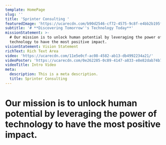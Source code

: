 ```yaml
---
template: HomePage
slug: ''
title: 'Sprinter Consulting '
featuredImage: 'https://ucarecdn.com/b90d2546-cf72-4575-9c8f-e4bb2b195f52/'
subtitle: '# **Discovering Tomorrow''s Technology Today**'
missionStatement: >-
  # Our mission is to unlock human potential by leveraging the power of
  technology to have the most positive impact.
visionStatement: Vision Statement
richText: Rich Text Area
video: 'https://ucarecdn.com/11e5e0cf-ac08-4582-ab13-db4992234a21/'
videoPoster: 'https://ucarecdn.com/0e262285-0c89-4147-a833-e8e82dab74b7/'
videoTitle: Intro Video
meta:
  description: This is a meta description.
  title: Sprinter Consulting
---
```

# Our mission is to unlock human potential by leveraging the power of technology to have the most positive impact.
